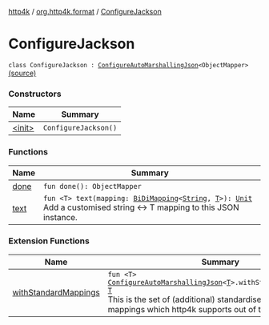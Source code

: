 [http4k](../../index.md) / [org.http4k.format](../index.md) / [ConfigureJackson](./index.md)

# ConfigureJackson

`class ConfigureJackson : `[`ConfigureAutoMarshallingJson`](../-configure-auto-marshalling-json/index.md)`<ObjectMapper>` [(source)](https://github.com/http4k/http4k/blob/master/http4k-format-jackson/src/main/kotlin/org/http4k/format/Jackson.kt#L93)

### Constructors

| Name | Summary |
|---|---|
| [&lt;init&gt;](-init-.md) | `ConfigureJackson()` |

### Functions

| Name | Summary |
|---|---|
| [done](done.md) | `fun done(): ObjectMapper` |
| [text](text.md) | `fun <T> text(mapping: `[`BiDiMapping`](../../org.http4k.lens/-bi-di-mapping/index.md)`<`[`String`](https://kotlinlang.org/api/latest/jvm/stdlib/kotlin/-string/index.html)`, `[`T`](text.md#T)`>): `[`Unit`](https://kotlinlang.org/api/latest/jvm/stdlib/kotlin/-unit/index.html)<br>Add a customised string &lt;-&gt; T mapping to this JSON instance. |

### Extension Functions

| Name | Summary |
|---|---|
| [withStandardMappings](../with-standard-mappings.md) | `fun <T> `[`ConfigureAutoMarshallingJson`](../-configure-auto-marshalling-json/index.md)`<`[`T`](../with-standard-mappings.md#T)`>.withStandardMappings(): `[`T`](../with-standard-mappings.md#T)<br>This is the set of (additional) standardised string &lt;-&gt; type mappings which http4k supports out of the box. |
